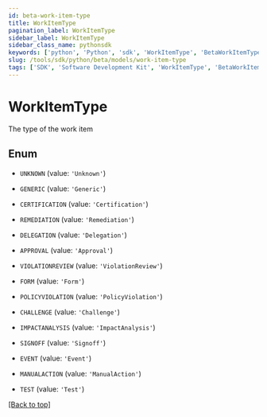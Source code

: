 ```yaml
---
id: beta-work-item-type
title: WorkItemType
pagination_label: WorkItemType
sidebar_label: WorkItemType
sidebar_class_name: pythonsdk
keywords: ['python', 'Python', 'sdk', 'WorkItemType', 'BetaWorkItemType'] 
slug: /tools/sdk/python/beta/models/work-item-type
tags: ['SDK', 'Software Development Kit', 'WorkItemType', 'BetaWorkItemType']
---
```


# WorkItemType

The type of the work item

## Enum

* `UNKNOWN` (value: `'Unknown'`)

* `GENERIC` (value: `'Generic'`)

* `CERTIFICATION` (value: `'Certification'`)

* `REMEDIATION` (value: `'Remediation'`)

* `DELEGATION` (value: `'Delegation'`)

* `APPROVAL` (value: `'Approval'`)

* `VIOLATIONREVIEW` (value: `'ViolationReview'`)

* `FORM` (value: `'Form'`)

* `POLICYVIOLATION` (value: `'PolicyViolation'`)

* `CHALLENGE` (value: `'Challenge'`)

* `IMPACTANALYSIS` (value: `'ImpactAnalysis'`)

* `SIGNOFF` (value: `'Signoff'`)

* `EVENT` (value: `'Event'`)

* `MANUALACTION` (value: `'ManualAction'`)

* `TEST` (value: `'Test'`)

[[Back to top]](#) 

